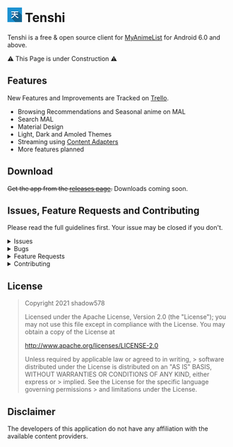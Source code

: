 # ![App Icon](.github/res/app-icon.png) Tenshi
Tenshi is a free & open source client for [MyAnimeList](https://myanimelist.net) for Android 6.0 and above.


⚠ This Page is under Construction ⚠


## Features

New Features and Improvements are Tracked on [Trello](https://trello.com/b/nD3WzVUS/tenshi).

- Browsing Recommendations and Seasonal anime on MAL
- Search MAL
- Material Design
- Light, Dark and Amoled Themes
- Streaming using [Content Adapters](https://github.com/Tenshiorg/Tenshi-Content)
- More features planned


## Download
~~Get the app from the [releases page](https://github.com/Tenshiorg/Tenshi/releases).~~ Downloads coming soon.

## Issues, Feature Requests and Contributing

Please read the full guidelines first. Your issue may be closed if you don't.

<details>
<summary>Issues</summary>

- Before reporting a new issue, take a look at already opened [issues](https://github.com/Tenshiorg/Tenshi/issues).
- Check if your issue is already listed on [Tenshis Trello Board](https://trello.com/b/nD3WzVUS/tenshi).
- Do not group unrelated requests into one issue.

</details>

<details>
<summary>Bugs</summary>

- Include the app version (Settings > App Version)
    - If not latest, try updating, as the issue may be resolved already.
- Include steps on how to reproduce the issue (if not obvious)
- Include screenshots (if needed)
- Try to reproduce on another device (if possible)
- For large logs use [pastebin.com](https://pastebin.com) or similar.

</details>

<details>
<summary>Feature Requests</summary>

- Write a detailed issue, explaining what the app should and shouldn't do (or how). Avoid just writing "like X does".
- Include screenshots / mockups (if possible / needed)

</details>

<details>
<summary>Contributing</summary>

- Translations are currently __only__ possible by pull- request. I'm looking into a web translation service tho.
- For Code Contributions, see [CONTRIBUTING.md](CONTRIBUTING.md)

</details>

## License
> Copyright 2021 shadow578
> 
> Licensed under the Apache License, Version 2.0 (the "License");
> you may not use this file except in compliance with the License.
> You may obtain a copy of the License at
> 
> http://www.apache.org/licenses/LICENSE-2.0
> 
> Unless required by applicable law or agreed to in writing, > software
> distributed under the License is distributed on an "AS IS" BASIS,
> WITHOUT WARRANTIES OR CONDITIONS OF ANY KIND, either express or > implied.
> See the License for the specific language governing permissions > and
> limitations under the License.

## Disclaimer

The developers of this application do not have any affiliation with the available content providers.
